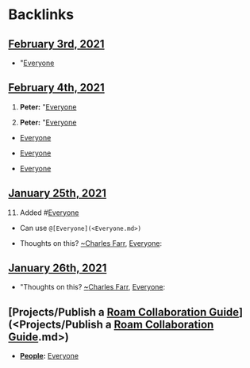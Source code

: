 
# Backlinks
## [February 3rd, 2021](<February 3rd, 2021.md>)
- "[Everyone](<Everyone.md>)

## [February 4th, 2021](<February 4th, 2021.md>)
1. **Peter:** "[Everyone](<Everyone.md>)

2. **Peter:** "[Everyone](<Everyone.md>)

- [Everyone](<Everyone.md>)

- [Everyone](<Everyone.md>)

- [Everyone](<Everyone.md>)

## [January 25th, 2021](<January 25th, 2021.md>)
11. Added #[Everyone](<Everyone.md>)

- Can use `@[Everyone](<Everyone.md>)`

- Thoughts on this? [~](<~.md>)[Charles Farr](<Charles Farr.md>), [Everyone](<Everyone.md>):

## [January 26th, 2021](<January 26th, 2021.md>)
- "Thoughts on this? [~](<~.md>)[Charles Farr](<Charles Farr.md>), [Everyone](<Everyone.md>):

## [Projects/Publish a [Roam Collaboration Guide](<Roam Collaboration Guide.md>)](<Projects/Publish a [Roam Collaboration Guide](<Roam Collaboration Guide.md>).md>)
- **[People](<People.md>):** [Everyone](<Everyone.md>)

